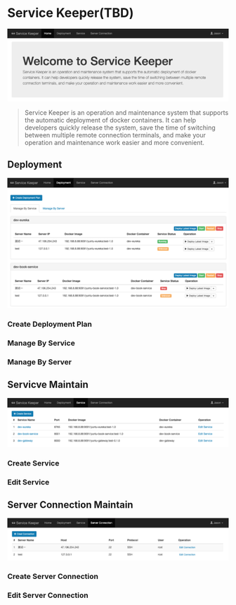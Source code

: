 # Service Keeper(TBD)

![home](src/main/resources/images/service-keeper-home.png)

> Service Keeper is an operation and maintenance system that supports the automatic deployment of docker containers. 
> It can help developers quickly release the system, save the time of switching between multiple remote connection terminals,
> and make your operation and maintenance work easier and more convenient.


## Deployment

![deployment](src/main/resources/images/service-keeper-deployment.png)

### Create Deployment Plan

### Manage By Service

### Manage By Server

## Servicve Maintain

![service](src/main/resources/images/service-keeper-service.png)

### Create Service

### Edit Service

## Server Connection Maintain 

![server](src/main/resources/images/service-keeper-server-connection.png)

### Create Server Connection

### Edit Server Connection
